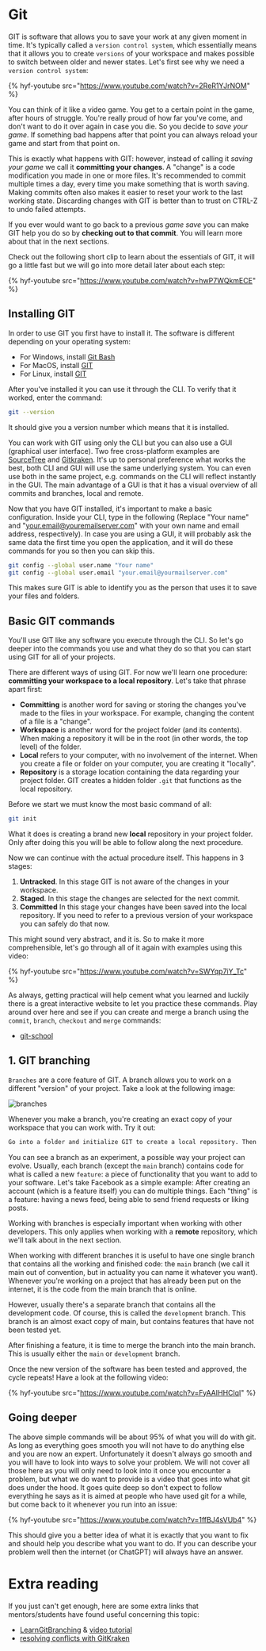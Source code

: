 # Git

GIT is software that allows you to save your work at any given moment in time. It's typically called a `version control system`, which essentially means that it allows you to create `versions` of your workspace and makes possible to switch between older and newer states. Let's first see why we need a `version control system`:

{% hyf-youtube src="https://www.youtube.com/watch?v=2ReR1YJrNOM" %}

You can think of it like a video game. You get to a certain point in the game, after hours of struggle. You're really proud of how far you've come, and don't want to do it over again in case you die. So you decide to _save your game_. If something bad happens after that point you can always reload your game and start from that point on.

This is exactly what happens with GIT: however, instead of calling it _saving your game_ we call it **committing your changes**. A "change" is a code modification you made in one or more files. It's recommended to commit multiple times a day, every time you make something that is worth saving. Making commits often also makes it easier to reset your work to the last working state. Discarding changes with GIT is better than to trust on CTRL-Z to undo failed attempts.

If you ever would want to go back to a previous _game save_ you can make GIT help you do so by **checking out to that commit**. You will learn more about that in the next sections.

Check out the following short clip to learn about the essentials of GIT, it will go a little fast but we will go into more detail later about each step:

{% hyf-youtube src="https://www.youtube.com/watch?v=hwP7WQkmECE" %}

## Installing GIT

In order to use GIT you first have to install it. The software is different depending on your operating system:

- For Windows, install [Git Bash](https://git-scm.com/download/win)
- For MacOS, install [GIT](https://git-scm.com/download/mac)
- For Linux, install [GIT](https://git-scm.com/download/linux)

After you've installed it you can use it through the CLI. To verify that it worked, enter the command:

```bash
git --version
```

It should give you a version number which means that it is installed.

You can work with GIT using only the CLI but you can also use a GUI (graphical user interface). Two free cross-platform examples are [SourceTree](https://www.sourcetreeapp.com/) and [Gitkraken](https://www.gitkraken.com/). It's up to personal preference what works the best, both CLI and GUI will use the same underlying system. You can even use both in the same project, e.g. commands on the CLI will reflect instantly in the GUI. The main advantage of a GUI is that it has a visual overview of all commits and branches, local and remote.

Now that you have GIT installed, it's important to make a basic configuration. Inside your CLI, type in the following (Replace "Your name" and "your.email@youremailserver.com" with your own name and email address, respectively). In case you are using a GUI, it will probably ask the same data the first time you open the application, and it will do these commands for you so then you can skip this.

```bash
git config --global user.name "Your name"
git config --global user.email "your.email@yourmailserver.com"
```

This makes sure GIT is able to identify you as the person that uses it to save your files and folders.

## Basic GIT commands

You'll use GIT like any software you execute through the CLI. So let's go deeper into the commands you use and what they do so that you can start using GIT for all of your projects.

There are different ways of using GIT. For now we'll learn one procedure: **committing your workspace to a local repository**. Let's take that phrase apart first:

- **Committing** is another word for saving or storing the changes you've made to the files in your workspace. For example, changing the content of a file is a "change".
- **Workspace** is another word for the project folder (and its contents). When making a repository it will be in the root (in other words, the top level) of the folder.
- **Local** refers to your computer, with no involvement of the internet. When you create a file or folder on your computer, you are creating it "locally".
- **Repository** is a storage location containing the data regarding your project folder. GIT creates a hidden folder `.git` that functions as the local repository.

Before we start we must know the most basic command of all:

```bash
git init
```

What it does is creating a brand new **local** repository in your project folder. Only after doing this you will be able to follow along the next procedure.

Now we can continue with the actual procedure itself. This happens in 3 stages:

1. **Untracked**. In this stage GIT is not aware of the changes in your workspace.
2. **Staged**. In this stage the changes are selected for the next commit.
3. **Committed** In this stage your changes have been saved into the local repository. If you need to refer to a previous version of your workspace you can safely do that now.

This might sound very abstract, and it is. So to make it more comprehensible, let's go through all of it again with examples using this video:

{% hyf-youtube src="https://www.youtube.com/watch?v=SWYqp7iY_Tc" %}

As always, getting practical will help cement what you learned and luckily there is a great interactive website to let you practice these commands. Play around over here and see if you can create and merge a branch using the `commit`, `branch`, `checkout` and `merge` commands:

- [git-school](https://git-school.github.io/visualizing-git/)

## 1. GIT branching

`Branches` are a core feature of GIT. A branch allows you to work on a different "version" of your project. Take a look at the following image:

![branches](assets/branches.png)

Whenever you make a branch, you're creating an exact copy of your workspace that you can work with. Try it out:

```md
Go into a folder and initialize GIT to create a local repository. Then create a branch. In this new branch, create some basic files. **stage** and **commit** the changes you've made. Now, switch back to the original branch (**main**). What do you see? Nothing! That's because in that branch you didn't make those changes. If you switch back to the other branch you will see the files you've created again. Magic!
```

You can see a branch as an experiment, a possible way your project can evolve. Usually, each branch (except the `main` branch) contains code for what is called a new `feature`: a piece of functionality that you want to add to your software. Let's take Facebook as a simple example: After creating an account (which is a feature itself) you can do multiple things. Each "thing" is a feature: having a news feed, being able to send friend requests or liking posts.

Working with branches is especially important when working with other developers. This only applies when working with a **remote** repository, which we'll talk about in the next section.

When working with different branches it is useful to have one single branch that contains all the working and finished code: the `main` branch (we call it main out of convention, but in actuality you can name it whatever you want). Whenever you're working on a project that has already been put on the internet, it is the code from the main branch that is online.

However, usually there's a separate branch that contains all the development code. Of course, this is called the `development` branch. This branch is an almost exact copy of main, but contains features that have not been tested yet.

After finishing a feature, it is time to merge the branch into the main branch. This is usually either the `main` or `development` branch.

Once the new version of the software has been tested and approved, the cycle repeats! Have a look at the following video:

{% hyf-youtube src="https://www.youtube.com/watch?v=FyAAIHHClqI" %}

## Going deeper

The above simple commands will be about 95% of what you will do with git. As long as everything goes smooth you will not have to do anything else and you are now an expert. Unfortunately it doesn't always go smooth and you will have to look into ways to solve your problem. We will not cover all those here as you will only need to look into it once you encounter a problem, but what we do want to provide is a video that goes into what git does under the hood. It goes quite deep so don't expect to follow everything he says as it is aimed at people who have used git for a while, but come back to it whenever you run into an issue:

{% hyf-youtube src="https://www.youtube.com/watch?v=1ffBJ4sVUb4" %}

This should give you a better idea of what it is exactly that you want to fix and should help you describe what you want to do. If you can describe your problem well then the internet (or ChatGPT) will always have an answer.

# Extra reading

If you just can't get enough, here are some extra links that mentors/students have found useful concerning this topic:

- [LearnGitBranching](https://learngitbranching.js.org/) & [video tutorial](https://www.youtube.com/watch?v=dG0ke9vILQM)
- [resolving conflicts with GitKraken](https://blog.axosoft.com/learn-git-merge-conflict/)
